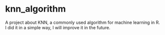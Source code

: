 # knn_algorithm

A project about KNN, a commonly used algorithm for machine learning in R. I did it in a simple way, I will improve it in the future. 
